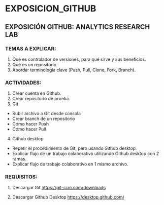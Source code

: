 # EXPOSICION_GITHUB

## EXPOSICIÓN GITHUB: ANALYTICS RESEARCH LAB

### TEMAS A EXPLICAR:

1.	Qué es controlador de versiones, para qué sirve y sus beneficios.
2.  Qué es un repositorio.
3.  Abordar terminología clave (Push, Pull, Clone, Fork, Branch).

### ACTIVIDADES:
1.	Crear cuenta en Github.
2.	Crear repositorio de prueba.
3.	Git
  -	Subir archivo a Git desde consola
  -	Crear branch de un repositorio
  -	Cómo hacer Push
  -	Cómo hacer Pull
4.	Github desktop
  -	Repetir el procedimiento de Git, pero usando Github desktop.
  -	Explicar flujo de un trabajo colaborativo utilizando Github desktop con 2 ramas.
  -	Explicar flujo de trabajo colaborativo en 1 mismo archivo.
  
  
  ### REQUISITOS:
  1. Descargar Git
  https://git-scm.com/downloads
  
  2. Descargar Github Desktop
  https://desktop.github.com/
